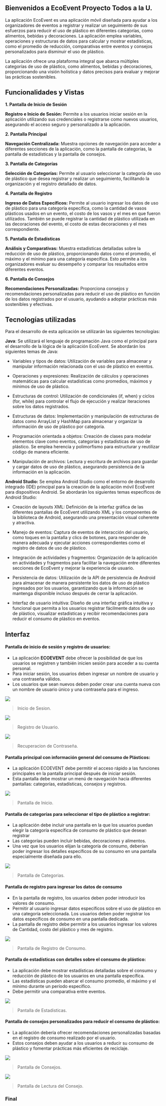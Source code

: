 ## Bienvenidos a EcoEvent Proyecto Todos a la U.

La aplicación EcoEvent es una aplicación móvil diseñada para ayudar a los organizadores de eventos a registrar y realizar un seguimiento de sus esfuerzos para reducir el uso de plástico en diferentes categorías, como alimentos, bebidas y decoraciones. La aplicación emplea variables, operaciones y estructuras de datos para calcular y mostrar estadísticas, como el promedio de reducción, comparativas entre eventos y consejos personalizados para disminuir el uso de plástico. 

La aplicación ofrece una plataforma integral que abarca múltiples categorías de uso de plástico, como alimentos, bebidas y decoraciones, proporcionando una visión holística y datos precisos para evaluar y mejorar las prácticas sostenibles.

## Funcionalidades y Vistas

**1. Pantalla de Inicio de Sesión**

**Registro e Inicio de Sesión:** Permite a los usuarios iniciar sesión en la aplicación utilizando sus credenciales o registrarse como nuevos usuarios, asegurando el acceso seguro y personalizado a la aplicación.

**2. Pantalla Principal**

**Navegación Centralizada:** Muestra opciones de navegación para acceder a diferentes secciones de la aplicación, como la pantalla de categorías, la pantalla de estadísticas y la pantalla de consejos.

**3. Pantalla de Categorías**

**Selección de Categorías:** Permite al usuario seleccionar la categoría de uso de plástico que desea registrar y realizar un seguimiento, facilitando la organización y el registro detallado de datos.

**4. Pantalla de Registro**

**Ingreso de Datos Específicos:** Permite al usuario ingresar los datos de uso de plástico para una categoría específica, como la cantidad de vasos plásticos usados en un evento, el costo de los vasos y el mes en que fueron utilizados. También se puede registrar la cantidad de plástico utilizada en las decoraciones del evento, el costo de estas decoraciones y el mes correspondiente.

**5. Pantalla de Estadísticas**

**Análisis y Comparativas:** Muestra estadísticas detalladas sobre la reducción de uso de plástico, proporcionando datos como el promedio, el máximo y el mínimo para una categoría específica. Esto permite a los organizadores evaluar su desempeño y comparar los resultados entre diferentes eventos.

**6. Pantalla de Consejos**

**Recomendaciones Personalizadas:** Proporciona consejos y recomendaciones personalizadas para reducir el uso de plástico en función de los datos registrados por el usuario, ayudando a adoptar prácticas más sostenibles y efectivas.

## Tecnologías utilizadas
Para el desarrollo de esta aplicación se utilizarán las siguientes tecnologías:

**Java**: Se utilizará el lenguaje de programación Java como el principal para el desarrollo de la lógica de la aplicación EcoEvent. Se abordarán los siguientes temas de Java:

- Variables y tipos de datos: Utilización de variables para almacenar y manipular información relacionada con el uso de plástico en eventos.

- Operaciones y expresiones: Realización de cálculos y operaciones matemáticas para calcular estadísticas como promedios, máximos y mínimos de uso de plástico.

- Estructuras de control: Utilización de condicionales (if, when) y ciclos (for, while) para controlar el flujo de ejecución y realizar iteraciones sobre los datos registrados.

- Estructuras de datos: Implementación y manipulación de estructuras de datos como ArrayList y HashMap para almacenar y organizar la información de uso de plástico por categoría.

- Programación orientada a objetos: Creación de clases para modelar elementos clave como eventos, categorías y estadísticas de uso de plástico. Se emplea herencia y polimorfismo para estructurar y reutilizar código de manera eficiente.

- Manipulación de archivos: Lectura y escritura de archivos para guardar y cargar datos de uso de plástico, asegurando persistencia de la información en la aplicación.

**Android Studio:** Se emplea Android Studio como el entorno de desarrollo integrado (IDE) principal para la creación de la aplicación móvil EcoEvent para dispositivos Android. Se abordarán los siguientes temas específicos de Android Studio:

- Creación de layouts XML: Definición de la interfaz gráfica de las diferentes pantallas de EcoEvent utilizando XML y los componentes de la biblioteca de Android, asegurando una presentación visual coherente y atractiva.

- Manejo de eventos: Captura de eventos de interacción del usuario, como toques en la pantalla y clics de botones, para responder de manera adecuada y ejecutar acciones correspondientes como el registro de datos de uso de plástico.

- Integración de actividades y fragmentos: Organización de la aplicación en actividades y fragmentos para facilitar la navegación entre diferentes secciones de EcoEvent y mejorar la experiencia de usuario.

- Persistencia de datos: Utilización de la API de persistencia de Android para almacenar de manera persistente los datos de uso de plástico ingresados por los usuarios, garantizando que la información se mantenga disponible incluso después de cerrar la aplicación.

- Interfaz de usuario intuitiva: Diseño de una interfaz gráfica intuitiva y funcional que permita a los usuarios registrar fácilmente datos de uso de plástico, visualizar estadísticas y recibir recomendaciones para reducir el consumo de plástico en eventos.

## Interfaz

#### Pantalla de inicio de sesión y registro de usuarios:
- La aplicación **ECOEVENT** debe ofrecer la posibilidad de que los usuarios se registren y también inicien sesión para acceder a su cuenta personal.
- Para iniciar sesión, los usuarios deben ingresar un nombre de usuario y una contraseña válidos.
- Los usuarios que sean nuevos deben poder crear una cuenta nueva con un nombre de usuario único y una contraseña para el ingreso.

![](https://raw.githubusercontent.com/Jhonpocket/EcoEvent/master/EcoEvent/app/src/androidTest/java/com/example/Capturas/InicioS.png?token=GHSAT0AAAAAACVKEFWEHQQVFMEHHG4UFQTUZV7VXUA)
> Inicio de Sesion.

![](https://raw.githubusercontent.com/Jhonpocket/EcoEvent/master/EcoEvent/app/src/androidTest/java/com/example/Capturas/InicioS2.png?token=GHSAT0AAAAAACVKEFWEA5UNX4T7GCAR375AZV7VZQQ)
> Registro de Usuario.

![](https://raw.githubusercontent.com/Jhonpocket/EcoEvent/master/EcoEvent/app/src/androidTest/java/com/example/Capturas/InicioS3.png?token=GHSAT0AAAAAACVKEFWFIBUP5NLOZUS53XDIZV7V2RQ)
> Recuperacion de Contraseña.

#### Pantalla principal con información general del consumo de Plásticos:
- La aplicación ECOEVENT debe permitir el acceso rápido a las funciones principales en la pantalla principal después de iniciar sesión.
- Esta pantalla debe mostrar un menú de navegación hacia diferentes pantallas: categorías, estadísticas, consejos y registros.

![](https://raw.githubusercontent.com/Jhonpocket/EcoEvent/master/EcoEvent/app/src/androidTest/java/com/example/Capturas/Home.png?token=GHSAT0AAAAAACVKEFWEDSI3TKRBSCZ4XHHOZV7V3HQ)
> Pantalla de Inicio.

#### Pantalla de categorías para seleccionar el tipo de plástico a registrar:
- La aplicación debe incluir una pantalla en la que los usuarios puedan elegir la categoría específica de consumo de plástico que desean registrar
- Las categorías pueden incluir bebidas, decoraciones y alimentos.
- Una vez que los usuarios elijan la categoría de consumo, deberían poder ingresar los detalles específicos de su consumo en una pantalla especialmente diseñada para ello.
  
![](https://raw.githubusercontent.com/Jhonpocket/EcoEvent/master/EcoEvent/app/src/androidTest/java/com/example/Capturas/Categorias.png?token=GHSAT0AAAAAACVKEFWEGD23RIEENFRBW3LMZV7V4JA)
> Pantalla de Categorias.

#### Pantalla de registro para ingresar los datos de consumo
- En la pantalla de registro, los usuarios deben poder introducir los valores de consumo.
- Permitir al usuario ingresar datos específicos sobre el uso de plástico en una categoría seleccionada. Los usuarios deben poder registrar los datos específicos de consumo en una pantalla dedicada.
- La pantalla de registro debe permitir a los usuarios ingresar los valores de Cantidad, costo del plástico y mes de registro.

![](https://raw.githubusercontent.com/Jhonpocket/EcoEvent/master/EcoEvent/app/src/androidTest/java/com/example/Capturas/Registros.png?token=GHSAT0AAAAAACVKEFWFBTEFI23HPXSAVMRUZV7V6JA)
> Pantalla de Registro de Consumo.
  
#### Pantalla de estadísticas con detalles sobre el consumo de plástico:
- La aplicación debe mostrar estadísticas detalladas sobre el consumo y reducción de plástico de los usuarios en una pantalla específica.
- Las estadísticas pueden abarcar el consumo promedio, el máximo y el mínimo durante un período específico.
- Debe permitir una comparativa entre eventos.

![](https://raw.githubusercontent.com/Jhonpocket/EcoEvent/master/EcoEvent/app/src/androidTest/java/com/example/Capturas/Estadisticas.png?token=GHSAT0AAAAAACVKEFWEKCVCW42N2IAX5UXWZV7V63A)
> Pantalla de Estadisticas.
  
#### Pantalla de consejos personalizados para reducir el consumo de plástico:
- La aplicación debería ofrecer recomendaciones personalizadas basadas en el registro de consumo realizado por el usuario.
- Estos consejos deben ayudar a los usuarios a reducir su consumo de plástico y fomentar prácticas más eficientes de reciclaje.

![](https://raw.githubusercontent.com/Jhonpocket/EcoEvent/master/EcoEvent/app/src/androidTest/java/com/example/Capturas/consejos.png?token=GHSAT0AAAAAACVKEFWELY2D7NZTO3YTMLKEZV7V7KA)
> Pantalla de Consejos.

![](https://raw.githubusercontent.com/Jhonpocket/EcoEvent/master/EcoEvent/app/src/androidTest/java/com/example/Capturas/consejos2.png?token=GHSAT0AAAAAACVKEFWFUFWFS4OEIG2YKCZOZV7V74Q)
> Pantalla de Lectura del Consejo.

### Final
